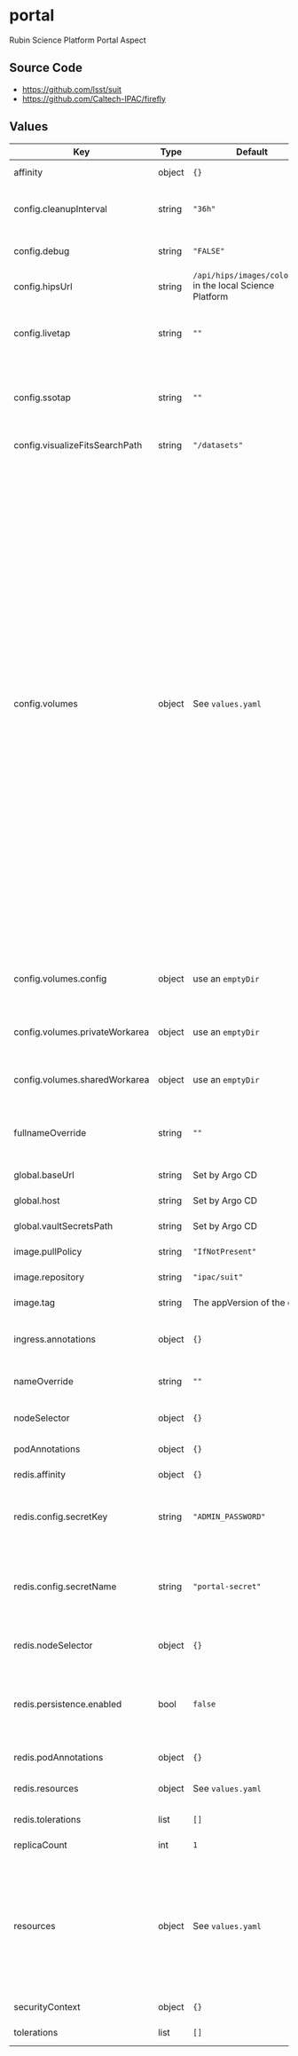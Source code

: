 # portal

Rubin Science Platform Portal Aspect

## Source Code

* <https://github.com/lsst/suit>
* <https://github.com/Caltech-IPAC/firefly>

## Values

| Key | Type | Default | Description |
|-----|------|---------|-------------|
| affinity | object | `{}` | Affinity rules for the Portal pod |
| config.cleanupInterval | string | `"36h"` | How long results should be retained before being deleted |
| config.debug | string | `"FALSE"` | Set to `TRUE` to enable service debugging |
| config.hipsUrl | string | `/api/hips/images/color_gri` in the local Science Platform | URL for default HiPS service |
| config.livetap | string | `""` | Endpoint under `/api/` for the live TAP service on the instance, if present |
| config.ssotap | string | `""` | Endpoint under `/api/` for the DP0.3 SSO TAP service on the instance, if present |
| config.visualizeFitsSearchPath | string | `"/datasets"` | Search path for FITS files |
| config.volumes | object | See `values.yaml` | Each volume has a type, which is an object with keys "hostPath", "nfs", and "pvc".  At most one of these must have a non-null value. Each is an object. For the key "hostPath", the value is an object with a single string, "path", which indicates the hostPath to mount there. For the key "nfs", the value is an object with "path" and "server" keys, both strings. For the key "pvc", the value is an object with "size" and "storageClass" keys.  If "pvc" is chosen, the storage class must support mode "ReadWriteOnce" for the `privateWorkarea`, "ReadWriteMany" for `sharedWorkarea`, and "ReadOnlyMany" for `config`. If all objects have null values, an `emptyDir` is used for this volume. |
| config.volumes.config | object | use an `emptyDir` | configuration directory accessible read-only to all Portal pods |
| config.volumes.privateWorkarea | object | use an `emptyDir` | private work area accessible read-write to a single Portal pod |
| config.volumes.sharedWorkarea | object | use an `emptyDir` | work area accessible read-write to all Portal pods |
| fullnameOverride | string | `""` | Override the full name for resources (includes the release name) |
| global.baseUrl | string | Set by Argo CD | Base URL for the environment |
| global.host | string | Set by Argo CD | Host name for ingress |
| global.vaultSecretsPath | string | Set by Argo CD | Base path for Vault secrets |
| image.pullPolicy | string | `"IfNotPresent"` | Pull policy for the Portal image |
| image.repository | string | `"ipac/suit"` | Portal image to use |
| image.tag | string | The appVersion of the chart | Tag of Portal image to use |
| ingress.annotations | object | `{}` | Additional annotations to add to the ingress |
| nameOverride | string | `""` | Override the base name for resources |
| nodeSelector | object | `{}` | Node selector rules for the Portal pod |
| podAnnotations | object | `{}` | Annotations for the Portal pod |
| redis.affinity | object | `{}` | Affinity rules for the Redis pod |
| redis.config.secretKey | string | `"ADMIN_PASSWORD"` | Key inside secret from which to get the Redis password (do not change) |
| redis.config.secretName | string | `"portal-secret"` | Name of secret containing Redis password (may require changing if fullnameOverride is set) |
| redis.nodeSelector | object | `{}` | Node selection rules for the Redis pod |
| redis.persistence.enabled | bool | `false` | Whether to persist Redis storage. Setting this to false will use `emptyDir` and reset all data on every restart. |
| redis.podAnnotations | object | `{}` | Pod annotations for the Redis pod |
| redis.resources | object | See `values.yaml` | Resource limits and requests for the Redis pod |
| redis.tolerations | list | `[]` | Tolerations for the Redis pod |
| replicaCount | int | `1` | Number of pods to start |
| resources | object | See `values.yaml` | Resource limits and requests. The Portal will use (by default) 93% of container RAM.  This is a smallish Portal; tweak it as you need to in instance definitions in Phalanx. |
| securityContext | object | `{}` | Security context for the Portal pod |
| tolerations | list | `[]` | Tolerations for the Portal pod |

